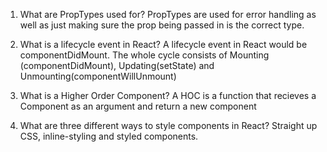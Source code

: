 1.  What are PropTypes used for?
PropTypes are used for error handling as well as just making sure the prop being passed in is the correct type.

2.  What is a lifecycle event in React?
A lifecycle event in React would be componentDidMount.
The whole cycle consists of Mounting (componentDidMount), Updating(setState) and Unmounting(componentWillUnmount)

3.  What is a Higher Order Component?
A HOC is a function that recieves a Component as an argument and return a new component

4.  What are three different ways to style components in React?
Straight up CSS, inline-styling and styled components.
